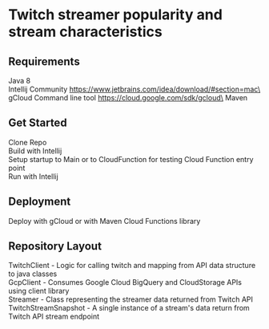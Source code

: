 # Twitch streamer popularity and stream characteristics
## Requirements
Java 8\
Intellij Community https://www.jetbrains.com/idea/download/#section=mac\
gCloud Command line tool https://cloud.google.com/sdk/gcloud\
Maven
## Get Started
Clone Repo\
Build with Intellij\
Setup startup to Main or to CloudFunction for testing Cloud Function entry point\
Run with Intellij
## Deployment
Deploy with gCloud or with Maven Cloud Functions library
## Repository Layout
TwitchClient - Logic for calling twitch and mapping from API data structure to java classes\
GcpClient - Consumes Google Cloud BigQuery and CloudStorage APIs using client library\
Streamer - Class representing the streamer data returned from Twitch API\
TwitchStreamSnapshot - A single instance of a stream's data return from Twitch API stream endpoint
